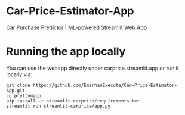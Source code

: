 # Car-Price-Estimator-App
Car Purchase Predictor | ML-powered Streamlit Web App

# Running the app locally

You can use the webapp directly under carprice.streamlit.app or run it locally via:
```
git clone https://github.com/EmirhanExecute/Car-Price-Estimator-App.git
cd prettymapp
pip install -r streamlit-carprice/requirements.txt
streamlit run streamlit-carprice/app.py
```
